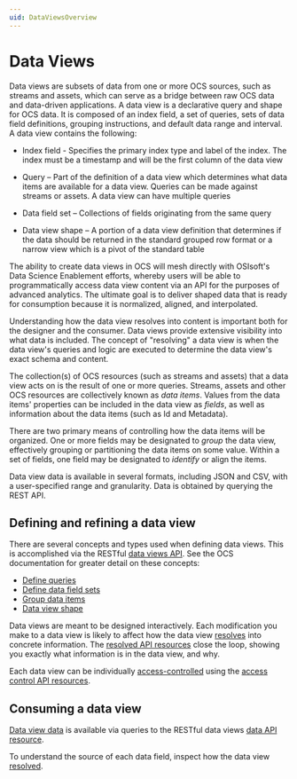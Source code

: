 ```yaml
---
uid: DataViewsOverview
---
```


# Data Views

Data views are subsets of data from one or more OCS sources, such as streams and assets, which can serve as a bridge between raw OCS data and data-driven applications. A data view is a declarative query and shape for OCS data. It is composed of an index field, a set of queries, sets of data field definitions, grouping instructions, and default data range and interval. A data view contains the following:

* Index field - Specifies the primary index type and label of the index. The index must be a timestamp and will be the first column of the data view

* Query – Part of the definition of a data view which determines what data items are available for a data view. Queries can be made against streams or assets. A data view can have multiple queries

* Data field set – Collections of fields originating from the same query

* Data view shape – A portion of a data view definition that determines if the data should be returned in the standard grouped row format or a narrow view which is a pivot of the standard table

The ability to create data views in OCS will mesh directly with OSIsoft's Data Science Enablement efforts, whereby users will be able to programmatically access data view content via an API for the purposes of advanced analytics. The ultimate goal is to deliver shaped data that is ready for consumption because it is normalized, aligned, and interpolated.

Understanding how the data view resolves into content is important both for the designer and the consumer. Data views provide extensive visibility into what data is included. The concept of "resolving" a data view is when the data view's queries and logic are executed to determine the data view's exact schema and content.

The collection(s) of OCS resources (such as streams and assets) that a data view acts on is the result of one or more queries. Streams, assets and other OCS resources are collectively known as *data items*. Values from the data items' properties can be included in the data view as *fields*, as well as information about the data items (such as Id and Metadata).

There are two primary means of controlling how the data items will be organized. One or more fields may be designated to *group* the data view, effectively grouping or partitioning the data items on some value. Within a set of fields, one field may be designated to *identify* or align the items.

Data view data is available in several formats, including JSON and CSV, with a user-specified range and granularity. Data is obtained by querying the REST API.

## Defining and refining a data view
There are several concepts and types used when defining data views. This is accomplished via the RESTful [data views API](xref:DataViewsAPIOverview). See the OCS documentation for greater detail on these concepts:
* [Define queries](xref:DataViewsQueries)
* [Define data field sets](xref:DataViewsFieldSets)
* [Group data items](xref:DataViewsGrouping)
* [Data view shape](xref:DataViewShape)

Data views are meant to be designed interactively. Each modification you make to a data view is likely to affect how the data view [resolves](xref:ResolvedDataView) into concrete information. The [resolved API resources](xref:ResolvedDataViewAPI) close the loop, showing you exactly what information is in the data view, and why.

Each data view can be individually [access-controlled](xref:DataViewsSecuringDataViews) using the [access control API resources](xref:DataViewsAccessControlAPI).

## Consuming a data view
[Data view data](xref:DataViewsQuickStartGetData) is available via queries to the RESTful data views [data API resource](xref:DataViewsDataAPI). 

To understand the source of each data field, inspect how the data view [resolved](xref:ResolvedDataView).